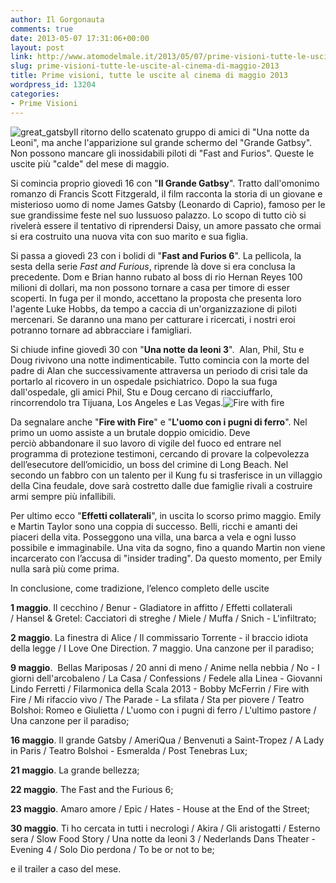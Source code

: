 ```yaml
---
author: Il Gorgonauta
comments: true
date: 2013-05-07 17:31:06+00:00
layout: post
link: http://www.atomodelmale.it/2013/05/07/prime-visioni-tutte-le-uscite-al-cinema-di-maggio-2013/
slug: prime-visioni-tutte-le-uscite-al-cinema-di-maggio-2013
title: Prime visioni, tutte le uscite al cinema di maggio 2013
wordpress_id: 13204
categories:
- Prime Visioni
---
```


![great_gatsby](http://www.atomodelmale.it/wp-content/uploads/2013/05/great_gatsby-300x137.jpg)Il ritorno dello scatenato gruppo di amici di "Una notte da Leoni", ma anche l'apparizione sul grande schermo del "Grande Gatbsy". Non possono mancare gli inossidabili piloti di "Fast and Furios". Queste le uscite più "calde" del mese di maggio.

Si comincia proprio giovedì 16 con "**Il Grande Gatbsy**". Tratto dall'omonimo romanzo di Francis Scott Fitzgerald, il film racconta la storia di un giovane e misterioso uomo di nome James Gatsby (Leonardo di Caprio), famoso per le sue grandissime feste nel suo lussuoso palazzo. Lo scopo di tutto ciò si rivelerà essere il tentativo di riprendersi Daisy, un amore passato che ormai si era costruito una nuova vita con suo marito e sua figlia.

Si passa a giovedì 23 con i bolidi di "**Fast and Furios 6**". La pellicola, la sesta della serie _Fast and Furious_, riprende là dove si era conclusa la precedente. Dom e Brian hanno rubato al boss di rio Hernan Reyes 100 milioni di dollari, ma non possono tornare a casa per timore di esser scoperti. In fuga per il mondo, accettano la proposta che presenta loro l'agente Luke Hobbs, da tempo a caccia di un'organizzazione di piloti mercenari. Se daranno una mano per catturare i ricercati, i nostri eroi potranno tornare ad abbracciare i famigliari.


Si chiude infine giovedì 30 con "**Una notte da leoni 3**".  Alan, Phil, Stu e Doug rivivono una notte indimenticabile. Tutto comincia con la morte del padre di Alan che successivamente attraversa un periodo di crisi tale da portarlo al ricovero in un ospedale psichiatrico. Dopo la sua fuga dall'ospedale, gli amici Phil, Stu e Doug cercano di riacciuffarlo, rincorrendolo tra Tijuana, Los Angeles e Las Vegas.![Fire with fire](http://www.atomodelmale.it/wp-content/uploads/2013/05/Fire-with-fire.jpg)

Da segnalare anche "**Fire with Fire**" e "**L'uomo con i pugni di ferro**". Nel primo un uomo assiste a un brutale doppio omicidio. Deve perciò abbandonare il suo lavoro di vigile del fuoco ed entrare nel programma di protezione testimoni, cercando di provare la colpevolezza dell’esecutore dell’omicidio, un boss del crimine di Long Beach. Nel secondo un fabbro con un talento per il Kung fu si trasferisce in un villaggio della Cina feudale, dove sarà costretto dalle due famiglie rivali a costruire armi sempre più infallibili.

Per ultimo ecco "**Effetti collaterali**", in uscita lo scorso primo maggio. Emily e Martin Taylor sono una coppia di successo. Belli, ricchi e amanti dei piaceri della vita. Posseggono una villa, una barca a vela e ogni lusso possibile e immaginabile. Una vita da sogno, fino a quando Martin non viene incarcerato con l’accusa di "insider trading". Da questo momento, per Emily nulla sarà più come prima.


In con­clu­sione, come tradizione, l’elenco completo delle uscite


**1 maggio**. Il cecchino / Benur - Gladiatore in affitto / Effetti collaterali / Hansel & Gretel: Cacciatori di streghe / Miele / Muffa / Snich - L'infiltrato;

**2 maggio**. La finestra di Alice / Il commissario Torrente - il braccio idiota della legge / I Love One Direction. 7 maggio. Una canzone per il paradiso;

**9 maggio**.  Bellas Mariposas / 20 anni di meno / Anime nella nebbia / No - I giorni dell'arcobaleno / La Casa / Confessions / Fedele alla Linea - Giovanni Lindo Ferretti / Filarmonica della Scala 2013 - Bobby McFerrin / Fire with Fire / Mi rifaccio vivo / The Parade - La sfilata / Sta per piovere / Teatro Bolshoi: Romeo e Giulietta / L'uomo con i pugni di ferro / L'ultimo pastore / Una canzone per il paradiso;

**16 maggio**. Il grande Gatsby / AmeriQua / Benvenuti a Saint-Tropez / A Lady in Paris / Teatro Bolshoi - Esmeralda / Post Tenebras Lux;

**21 maggio**. La grande bellezza;

**22 maggio**. The Fast and the Furious 6;

**23 maggio**. Amaro amore / Epic / Hates - House at the End of the Street;

**30 maggio**. Ti ho cercata in tutti i necrologi / Akira / Gli aristogatti / Esterno sera / Slow Food Story / Una notte da leoni 3 / Nederlands Dans Theater - Evening 4 / Solo Dio perdona / To be or not to be;


e il trailer a caso del mese.



